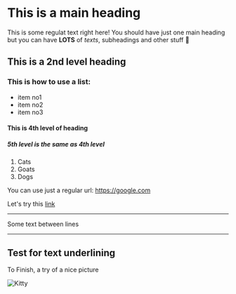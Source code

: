  # This is a main heading
 
This is some regulat text right here! You should have just one main heading
but you can have **LOTS** of *texts*, subheadings and other stuff 🦄

## This is a 2nd level heading

### This is how to use a list:
- item no1
- item no2
- item no3

#### This is 4th level of heading

##### 5th level is the same as 4th level

1. Cats
2. Goats
3. Dogs

You can use just a regular url: https://google.com

Let's try this [link](https://google.ba)

---
Some text between lines

---


Test for text underlining
---

To Finish, a try of a nice picture

![Kitty](https://placekitten.com/250/250)


